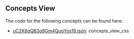 ## Concepts View

The code for the following concepts can be found here: 

- [uC2K6qQB3q9Gm4QugYos19.json](uC2K6qQB3q9Gm4QugYos19.json): concepts\_view\_css
